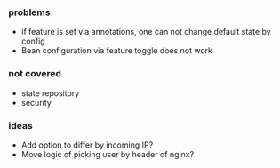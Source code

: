### problems
- if feature is set via annotations, one can not change default state by config
- Bean configuration via feature toggle does not work

### not covered
- state repository
- security

### ideas
- Add option to differ by incoming IP?
- Move logic of picking user by header of nginx?
